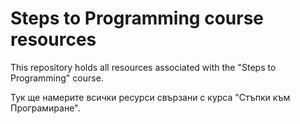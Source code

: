 # Steps to Programming course resources

This repository holds all resources associated with the "Steps to Programming" course.

Тук ще намерите всички ресурси свързани с курса "Стъпки към Програмиране".